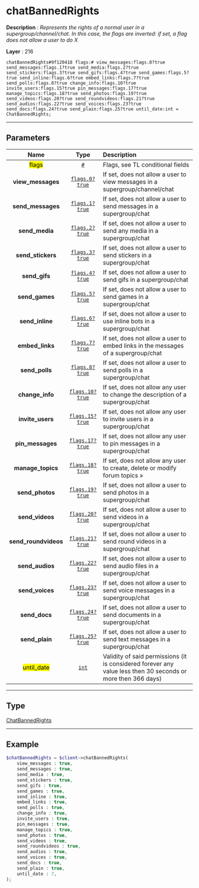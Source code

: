 # chatBannedRights

**Description** : *Represents the rights of a normal user in a supergroup/channel/chat\. In this case, the flags are inverted: if set, a flag does not allow a user to do X*

**Layer** : 216

```tl
chatBannedRights#9f120418 flags:# view_messages:flags.0?true send_messages:flags.1?true send_media:flags.2?true send_stickers:flags.3?true send_gifs:flags.4?true send_games:flags.5?true send_inline:flags.6?true embed_links:flags.7?true send_polls:flags.8?true change_info:flags.10?true invite_users:flags.15?true pin_messages:flags.17?true manage_topics:flags.18?true send_photos:flags.19?true send_videos:flags.20?true send_roundvideos:flags.21?true send_audios:flags.22?true send_voices:flags.23?true send_docs:flags.24?true send_plain:flags.25?true until_date:int = ChatBannedRights;
```

---

## Parameters

| Name | Type | Description |
| :---: | :---: | :--- |
| <mark>flags</mark> | [`#`](type/#) | Flags, see TL conditional fields |
| **view_messages** | [`flags.0?true`](type/true) | If set, does not allow a user to view messages in a supergroup/channel/chat |
| **send_messages** | [`flags.1?true`](type/true) | If set, does not allow a user to send messages in a supergroup/chat |
| **send_media** | [`flags.2?true`](type/true) | If set, does not allow a user to send any media in a supergroup/chat |
| **send_stickers** | [`flags.3?true`](type/true) | If set, does not allow a user to send stickers in a supergroup/chat |
| **send_gifs** | [`flags.4?true`](type/true) | If set, does not allow a user to send gifs in a supergroup/chat |
| **send_games** | [`flags.5?true`](type/true) | If set, does not allow a user to send games in a supergroup/chat |
| **send_inline** | [`flags.6?true`](type/true) | If set, does not allow a user to use inline bots in a supergroup/chat |
| **embed_links** | [`flags.7?true`](type/true) | If set, does not allow a user to embed links in the messages of a supergroup/chat |
| **send_polls** | [`flags.8?true`](type/true) | If set, does not allow a user to send polls in a supergroup/chat |
| **change_info** | [`flags.10?true`](type/true) | If set, does not allow any user to change the description of a supergroup/chat |
| **invite_users** | [`flags.15?true`](type/true) | If set, does not allow any user to invite users in a supergroup/chat |
| **pin_messages** | [`flags.17?true`](type/true) | If set, does not allow any user to pin messages in a supergroup/chat |
| **manage_topics** | [`flags.18?true`](type/true) | If set, does not allow any user to create, delete or modify forum topics » |
| **send_photos** | [`flags.19?true`](type/true) | If set, does not allow a user to send photos in a supergroup/chat |
| **send_videos** | [`flags.20?true`](type/true) | If set, does not allow a user to send videos in a supergroup/chat |
| **send_roundvideos** | [`flags.21?true`](type/true) | If set, does not allow a user to send round videos in a supergroup/chat |
| **send_audios** | [`flags.22?true`](type/true) | If set, does not allow a user to send audio files in a supergroup/chat |
| **send_voices** | [`flags.23?true`](type/true) | If set, does not allow a user to send voice messages in a supergroup/chat |
| **send_docs** | [`flags.24?true`](type/true) | If set, does not allow a user to send documents in a supergroup/chat |
| **send_plain** | [`flags.25?true`](type/true) | If set, does not allow a user to send text messages in a supergroup/chat |
| <mark>until_date</mark> | [`int`](type/int) | Validity of said permissions (it is considered forever any value less then 30 seconds or more then 366 days) |

---

## Type

[ChatBannedRights](type/ChatBannedRights)

---

## Example

```php
$chatBannedRights = $client->chatBannedRights(
	view_messages : true,
	send_messages : true,
	send_media : true,
	send_stickers : true,
	send_gifs : true,
	send_games : true,
	send_inline : true,
	embed_links : true,
	send_polls : true,
	change_info : true,
	invite_users : true,
	pin_messages : true,
	manage_topics : true,
	send_photos : true,
	send_videos : true,
	send_roundvideos : true,
	send_audios : true,
	send_voices : true,
	send_docs : true,
	send_plain : true,
	until_date : 7,
);
```